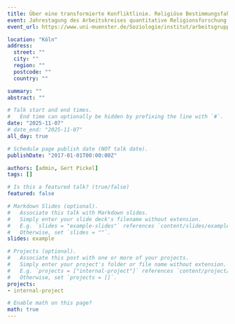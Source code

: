 ```yaml
---
title: Über eine transformierte Konfliktlinie. Religiöse Bestimmungsfaktoren für das Wahlverhalten
event: Jahrestagung des Arbeitskreises quantitative Religionsforschung (AKqR)
event_url: https://www.uni-muenster.de/Soziologie/institut/arbeitsgruppen/aqr.shtml

location: "Köln"
address:
  street: ""
  city: ""
  region: ""
  postcode: ""
  country: ""

summary: ""
abstract: ""

# Talk start and end times.
#   End time can optionally be hidden by prefixing the line with `#`.
date: "2025-11-07"
# date_end: "2025-11-07"
all_day: true

# Schedule page publish date (NOT talk date).
publishDate: "2017-01-01T00:00:00Z"

authors: [admin, Gert Pickel]
tags: []

# Is this a featured talk? (true/false)
featured: false

# Markdown Slides (optional).
#   Associate this talk with Markdown slides.
#   Simply enter your slide deck's filename without extension.
#   E.g. `slides = "example-slides"` references `content/slides/example-slides.md`.
#   Otherwise, set `slides = ""`.
slides: example

# Projects (optional).
#   Associate this post with one or more of your projects.
#   Simply enter your project's folder or file name without extension.
#   E.g. `projects = ["internal-project"]` references `content/project/deep-learning/index.md`.
#   Otherwise, set `projects = []`.
projects:
- internal-project

# Enable math on this page?
math: true
---
```


